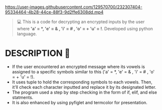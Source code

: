 https://user-images.githubusercontent.com/129570700/232307404-95334464-4b28-44ce-88f3-9d2ffe6308dd.mp4
>💻 This is a code for decrypting an encrypted inputs by the user where **'a' = *, 'e' = & , 'i' = # , 'o' = + 'u' = !**. Developed using python language.

# DESCRIPTION 📝
 - If the user encountered an encrypted message where its vowels is assigned to a specific symbols similar to this ('a' = *, 'e' = & , 'i' = # , 'o' = + 'u' = !). 
 - It uses tuple to hold the corresponding symbols to each vowels. Then, it'll check each character inputted and replace it by its designated letter.
 - The program used a step by step checking in the form of if, elif, and else statments.
 - It is also enhanced by using pyfiglet and termcolor for presentation.
 

